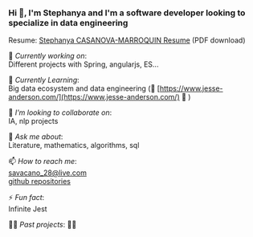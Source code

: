 
### Hi 👋, I'm Stephanya and I'm a software developer looking to specialize in data engineering <br>
 
Resume:  [Stephanya CASANOVA-MARROQUIN Resume](https://github.com/savacano28/savacano28.github.io/blob/main/CASANOVA-resume.pdf) (PDF download)
 
🔭 *Currently working on*: <br>
Different projects with Spring, angularjs, ES... 
 
🌱 *Currently Learning*: <br>
Big data ecosystem and data engineering (👀 [https://www.jesse-anderson.com/](https://www.jesse-anderson.com/) 👀 ) <br>

👯 *I'm looking to collaborate on*: <br> 
IA, nlp projects

💬 *Ask me about*: <br>
Literature, mathematics, algorithms, sql <br>

📫 *How to reach me*: <br>
savacano_28@live.com  
[github repositories](https://github.com/savacano28) 

⚡ *Fun fact*: <br>
Infinite Jest

🌼🌼 *Past projects*: 🌼🌼 <br>


